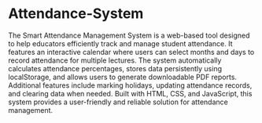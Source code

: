 # Attendance-System
The Smart Attendance Management System is a web-based tool designed to help educators efficiently track and manage student attendance. It features an interactive calendar where users can select months and days to record attendance for multiple lectures. The system automatically calculates attendance percentages, stores data persistently using localStorage, and allows users to generate downloadable PDF reports. Additional features include marking holidays, updating attendance records, and clearing data when needed. Built with HTML, CSS, and JavaScript, this system provides a user-friendly and reliable solution for attendance management.
